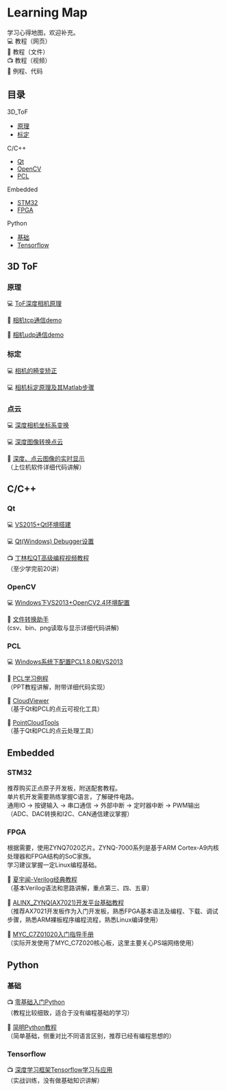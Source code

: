 
# Learning Map

学习心得地图，欢迎补充。  
:computer: 教程（网页）  
:notebook: 教程（文件）  
:tv: 教程（视频）  
:gift: 例程、代码  

## 目录  
  
3D_ToF

* [原理](###原理 '标题')
* [标定](###标定 '标定')

C/C++  

* [Qt](###Qt 'Qt')  
* [OpenCV](###OpenCV 'OpenCV')  
* [PCL](###PCL 'PCL')  

Embedded

* [STM32](###STM32 'STM32')
* [FPGA](###FPGA 'FPGA')

Python  

* [基础](###基础 '基础')
* [Tensorflow](###Tensorflow 'Tensorflow')

## 3D ToF

### 原理

:computer: [ToF深度相机原理](http://sunhx.cn/a/tuxiang/2019/0421/51.html 'ToF深度相机原理')  

:gift: [相机tcp通信demo](https://github.com/dongmuliu/Tof-TCP-socket-demo '相机tcp通信demo')

:gift: [相机udp通信demo](https://github.com/dongmuliu/Tof-UDP-Socket-Demo '相机udp通信demo')

### 标定

:computer: [相机的畸变矫正](http://sunhx.cn/a/tuxiang/2019/0420/48.html '相机的畸变矫正')

:computer: [相机标定原理及其Matlab步骤](http://sunhx.cn/a/tuxiang/2019/0617/64.html '相机标定原理及其Matlab步骤')

### 点云

:computer: [深度相机坐标系变换](http://sunhx.cn/a/tuxiang/2019/0420/49.html '深度相机坐标系变换')  

:computer: [深度图像转换点云](http://sunhx.cn/a/tuxiang/2019/0420/50.html '深度图像转换点云')

:gift: [深度、点云图像的实时显示](https://github.com/dongmuliu/SmartEye '深度、点云图像的实时显示')  
（上位机软件详细代码讲解）

## C/C++

### Qt

:computer: [VS2015+Qt环境搭建](http://sunhx.cn/a/chengxu/2016/0410/22.html 'VS2015+Qt环境搭建')  

:computer: [Qt(Windows) Debugger设置](http://sunhx.cn/a/chengxu/2017/0119/31.html 'Qt(Windows) Debugger设置')

:tv: [丁林松QT高级编程视频教程](http://www.icoolxue.com/album/show/282 '丁林松QT高级编程视频教程')  
（至少学完前20讲）  

### OpenCV

:computer: [Windows下VS2013+OpenCV2.4环境配置](http://sunhx.cn/a/tuxiang/2019/0911/76.html 'Windows下VS2013+OpenCV2.4环境配置')  

:gift: [文件转换助手](https://github.com/dongmuliu/SmartEye '文件转换助手')  
(csv、bin、png读取与显示详细代码讲解)

### PCL

:computer: [Windows系统下配置PCL1.8.0和VS2013](https://blog.csdn.net/wokaowokaowokao12345/article/details/47361369 'Windows系统下配置PCL1.8.0和VS2013')

:gift: [PCL学习例程](https://github.com/HadenSun/PCLTest 'PCL学习例程')  
（PPT教程讲解，附带详细代码实现）

:gift: [CloudViewer](https://github.com/dongmuliu/CloudViewer 'CloudViewer')  
（基于Qt和PCL的点云可视化工具）

:gift: [PointCloudTools](https://github.com/HadenSun/PointCloudTools 'PointCloudTools')  
（基于Qt和PCL的点云处理工具）

## Embedded

### STM32

推荐购买正点原子开发板，附送配套教程。  
单片机开发需要熟练掌握C语言，了解硬件电路。  
通用IO -> 按键输入 -> 串口通信 -> 外部中断 -> 定时器中断 -> PWM输出  
（ADC、DAC转换和I2C、CAN通信建议掌握）  

### FPGA

根据需要，使用ZYNQ7020芯片。ZYNQ-7000系列是基于ARM Cortex-A9内核处理器和FPGA结构的SoC家族。  
学习建议掌握一定Linux编程基础。

:notebook: [夏宇闻-Verilog经典教程](http://bbs.elecfans.com/jishu_904799_1_6.html '夏宇闻-Verilog经典教程')  
（基本Verilog语法和思路讲解，重点第三、四、五章）

:notebook: [ALINX_ZYNQ(AX7021)开发平台基础教程](https://github.com/HadenSun/LearningMap/blob/master/FPGA/cource_s1_ALINX_ZYNQ(AX7021)%E5%BC%80%E5%8F%91%E5%B9%B3%E5%8F%B0%E5%9F%BA%E7%A1%80%E6%95%99%E7%A8%8BV1.01.pdf 'ALINX_ZYNQ(AX7021)开发平台基础教程')  
（推荐AX7021开发板作为入门开发板，熟悉FPGA基本语法及编程、下载、调试步骤，熟悉ARM裸板程序编程流程，熟悉Linux编译使用）

:notebook: [MYC_C7Z01020入门指导手册](https://github.com/HadenSun/LearningMap/blob/master/FPGA/MYC_C7Z01020%E5%85%A5%E9%97%A8%E6%8C%87%E5%AF%BC%E6%89%8B%E5%86%8C.pdf 'MYC_C7Z01020入门指导手册')  
（实际开发使用了MYC_C7Z020核心板，这里主要关心PS端网络使用）

## Python

### 基础

:tv: [零基础入门Python](https://www.bilibili.com/video/av4050443?from=search&seid=2515798939366199627 '零基础入门python')  
（教程比较细致，适合于没有编程基础的学习）  
  
:notebook: [简明Python教程](http://www.kuqin.com/abyteofpython_cn/ '简明Python教程')  
（简单基础，侧重对比不同语言区别，推荐已经有编程思想的）  
  
### Tensorflow

:tv: [深度学习框架Tensorflow学习与应用](https://www.bilibili.com/video/av20542427?from=search&seid=5043446637980668181 '深度学习框架Tensorflow学习与应用')  
（实战训练，没有做基础知识讲解）
